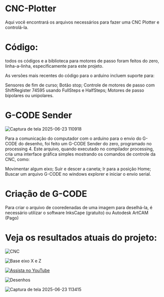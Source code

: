 # CNC-Plotter

Aqui você encontrará os arquivos necessários para fazer uma CNC Plotter e controlá-la.

# Código:

  todos os códigos e a biblioteca para motores de passo foram feitos do zero, linha-a-linha, especificamente para este projeto.
  
As versões mais recentes do código para o arduino incluem suporte para:

Sensores de fim de curso;
Botão stop;
Controle de motores de passo com ShiftRegister 74595 usando FullSteps e HalfSteps;
Motores de passo bipolares ou unipolares.

# G-CODE Sender

![Captura de tela 2025-06-23 110918](https://github.com/user-attachments/assets/b16e0854-48ce-461f-8a52-be4861c618d7)

  Para a comunicação do computador com o arduino para o envio do G-CODE do desenho, foi feito um G-CODE Sender do zero, programado no processing 4.
Este arquivo, quando executado no compilador processing, cria uma interface gráfica simples mostrando os comandos de controle da CNC, como:

  Movimentar algum eixo;
  Suir e descer a caneta;
  Ir para a posição Home;
  Buscar um arquivo G-CODE no windows explorer e iniciar o envio serial.

# Criação de G-CODE

  Para criar o arquivo de cooredenadas de uma imagem para deselhá-la, é necessário utilizar o software InksCape (gratuito) ou Autodesk ArtCAM (Pago)
  
# Veja os resultados atuais do projeto:

![CNC](https://github.com/user-attachments/assets/07bf675e-016e-4d0d-b267-4f841a70f2a5)

![Base eixo X e Z](https://github.com/user-attachments/assets/c5f858aa-a01c-451d-be9a-643e2bd71321)

[![Assista no YouTube](https://img.youtube.com/vi/H5-JilG_zv4/hqdefault.jpg)](https://www.youtube.com/watch?v=H5-JilG_zv4)

![Desenhos](https://github.com/user-attachments/assets/fdfeb391-7295-4330-b843-7dff32849373)

![Captura de tela 2025-06-23 113415](https://github.com/user-attachments/assets/3780d1a4-7bba-4226-90e6-3467ad941881)



  
